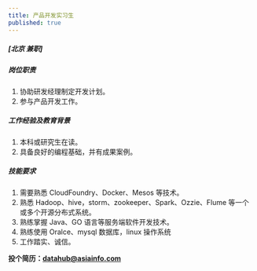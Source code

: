 ```yaml
---
title: 产品开发实习生
published: true
---
```


##### **[北京  兼职]**

##### 岗位职责
1. 协助研发经理制定开发计划。
2. 参与产品开发工作。

##### 工作经验及教育背景
1. 本科或研究生在读。
2. 具备良好的编程基础，并有成果案例。

##### 技能要求
1. 需要熟悉 CloudFoundry、Docker、Mesos 等技术。
2. 熟悉 Hadoop、hive，storm、zookeeper、Spark、Ozzie、Flume 等一个或多个开源分布式系统。
3. 熟练掌握 Java、GO 语言等服务端软件开发技术。
4. 熟练使用 Oralce、mysql 数据库，linux 操作系统
5. 工作踏实、诚信。

**投个简历：datahub@asiainfo.com**
